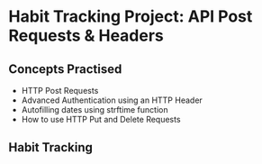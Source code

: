 #   Habit Tracking Project: API Post Requests & Headers
## Concepts Practised
- HTTP Post Requests
- Advanced Authentication using an HTTP Header
- Autofilling dates using strftime function
- How to use HTTP Put and Delete Requests
## Habit Tracking
